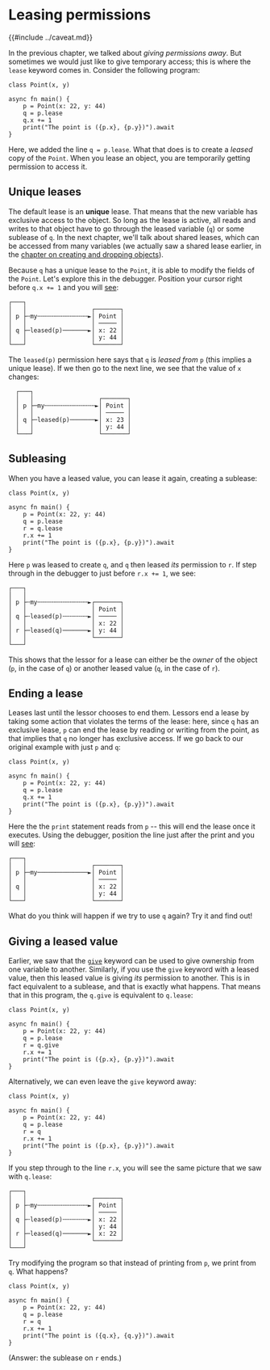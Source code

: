 # Leasing permissions

{{#include ../caveat.md}}

In the previous chapter, we talked about *giving permissions away*. But sometimes we would just like to give temporary access; this is where the `lease` keyword comes in. Consider the following program:

```
class Point(x, y)

async fn main() {
    p = Point(x: 22, y: 44)
    q = p.lease
    q.x += 1
    print("The point is ({p.x}, {p.y})").await
}
```

Here, we added the line `q = p.lease`. What that does is to create a *leased* copy of the `Point`. When you lease an object, you are temporarily getting permission to access it. 

## Unique leases

The default lease is an **unique** lease. That means that the new variable has exclusive access to the object. So long as the lease is active, all reads and writes to that object have to go through the leased variable (`q`) or some sublease of `q`. In the next chapter, we'll talk about shared leases, which can be accessed from many variables (we actually saw a shared lease earlier, in the [chapter on creating and dropping objects](create.md)).

Because `q` has a unique lease to the `Point`, it is able to modify the fields of the `Point`. Let's explore this in the debugger. Position your cursor right before `q.x += 1` and you will [see](https://asciiflow.com/#/share/eJyrVspLzE1VssorzcnRUcpJrEwtUrJSqo5RqohRsrK0MNKJUaoEsowsLIGsktSKEiAnRunRlD3IKCYmD0gqKChASDSAphiLxgKomtxKPGrR0bRdIK0B%2BZl5JQrEuAHdHUiaCqFyOamJxakpGgWa%2BGyssFIwMiLOxkorBRMThFIU20kKJqVapVoAp%2FrUlQ%3D%3D):

```
┌───┐
│   │                  ┌───────┐
│ p ├╌my╌╌╌╌╌╌╌╌╌╌╌╌╌╌►│ Point │
│   │                  │ ───── │
│ q ├─leased(p)───────►│ x: 22 │
│   │                  │ y: 44 │
└───┘                  └───────┘
```

The `leased(p)` permission here says that `q` is *leased from* `p` (this implies a unique lease). If we then go to the next line, we see that the value of `x` changes:

```
  ┌───┐
  │   │                  ┌───────┐
  │ p ├─my╌╌╌╌╌╌╌╌╌╌╌╌╌╌►│ Point │
  │   │                  │ ───── │
  │ q ├─leased(p)───────►│ x: 23 │
  │   │                  │ y: 44 │
  └───┘                  └───────┘
```

## Subleasing

When you have a leased value, you can lease it again, creating a sublease:

```
class Point(x, y)

async fn main() {
    p = Point(x: 22, y: 44)
    q = p.lease
    r = q.lease
    r.x += 1
    print("The point is ({p.x}, {p.y})").await
}
```

Here `p` was leased to create `q`, and `q` then leased *its* permission to `r`. If step through in the debugger to just before `r.x += 1`, we see:

```
┌───┐
│   │                  
│ p ├╌my╌╌╌╌╌╌╌╌╌╌╌╌╌╌►┌───────┐
│   │                  │ Point │
│ q ├╌leased(p)╌╌╌╌╌╌╌►│ ───── │
│   │                  │ x: 22 │
│ r ├─leased(q)───────►│ y: 44 │
│   │                  └───────┘
└───┘                  
```

This shows that the lessor for a lease can either be the *owner* of the object (`p`, in the case of `q`) or another leased value (`q`, in the case of `r`).

## Ending a lease

Leases last until the lessor chooses to end them. Lessors end a lease by taking some action that violates the terms of the lease: here, since `q` has an exclusive lease, `p` can end the lease by reading or writing from the point, as that implies that `q` no longer has exclusive access. If we go back to our original example with just `p` and `q`:


```
class Point(x, y)

async fn main() {
    p = Point(x: 22, y: 44)
    q = p.lease
    q.x += 1
    print("The point is ({p.x}, {p.y})").await
}
```

Here the the `print` statement reads from `p` -- this will end the lease once it executes. Using the debugger, position the line just after the print and you will [see](https://asciiflow.com/#/share/eJyrVspLzE1VssorzcnRUcpJrEwtUrJSqo5RqohRsrK0MNOJUaoEsowsDYGsktSKEiAnRunRlD3IKCYmD0gqKChASDSAphiLxgKomtxKPGrR0bRdIK0B%2BZl5JQoE3YDhCiQthbi0VFgpGBkRY3allYKJCUIhij0kBYdSrVItAJuouas%3D):

```
┌───┐
│   │                  ┌───────┐
│ p ├─my──────────────►│ Point │
│   │                  │ ───── │
│ q │                  │ x: 22 │
│   │                  │ y: 44 │
└───┘                  └───────┘
```

What do you think will happen if we try to use `q` again? Try it and find out!

## Giving a leased value

Earlier, we saw that the [`give`](./give.md) keyword can be used to give ownership from one variable to another. Similarly, if you use the `give` keyword with a leased value, then this leased value is giving *its* permission to another. This is in fact equivalent to a sublease, and that is exactly what happens. That means that in this program, the `q.give` is equivalent to `q.lease`:

```
class Point(x, y)

async fn main() {
    p = Point(x: 22, y: 44)
    q = p.lease
    r = q.give
    r.x += 1
    print("The point is ({p.x}, {p.y})").await
}
```

Alternatively, we can even leave the `give` keyword away:

```
class Point(x, y)

async fn main() {
    p = Point(x: 22, y: 44)
    q = p.lease
    r = q
    r.x += 1
    print("The point is ({p.x}, {p.y})").await
}
```

If you step through to the line `r.x`, you will see the same picture that we saw with `q.lease`:

```
┌───┐
│   │                  ┌───────┐
│ p ├╌my╌╌╌╌╌╌╌╌╌╌╌╌╌╌►│ Point │
│   │                  │ ───── │
│ q ├╌leased(p)╌╌╌╌╌╌╌►│ x: 22 │
│   │                  │ y: 44 │
│ r ├─leased(q)───────►│ x: 22 │
│   │                  └───────┘
└───┘                  
```

Try modifying the program so that instead of printing from `p`, we print from `q`. What happens?

```
class Point(x, y)

async fn main() {
    p = Point(x: 22, y: 44)
    q = p.lease
    r = q
    r.x += 1
    print("The point is ({q.x}, {q.y})").await
}
```

(Answer: the sublease on `r` ends.)